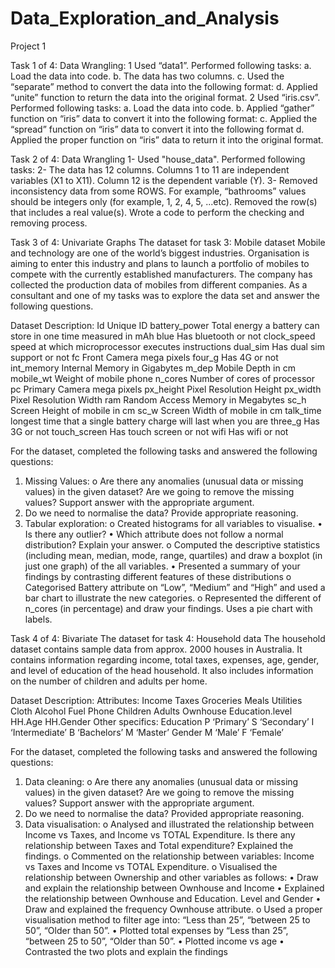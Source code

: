 # Data_Exploration_and_Analysis

Project 1

Task 1 of 4: Data Wrangling:
1 Used “data1”. Performed following tasks:
a. Load the data into code.
b. The data has two columns. 
c. Used the “separate” method to convert the data into the following format:
d. Applied “unite” function to return the data into the original format. 
2 Used “iris.csv”. Performed following tasks:
a. Load the data into code.
b. Applied “gather” function on “iris” data to convert it into the following format:
c. Applied the “spread” function on “iris” data to convert it into the following format 
d. Applied the proper function on “iris” data to return it into the original format.

Task 2 of 4: Data Wrangling
1- Used "house_data". Performed following tasks:
2- The data has 12 columns. Columns 1 to 11 are independent variables (X1 to X11). Column 12 is the dependent variable (Y).
3- Removed inconsistency data from some ROWS. For example, “bathrooms” values should be integers only (for example, 1, 2, 4, 5, ...etc). Removed the row(s) that includes a real value(s). Wrote a code to perform the checking and removing process. 

Task 3 of 4: Univariate Graphs
The dataset for task 3: Mobile dataset
Mobile and technology are one of the world’s biggest industries. Organisation is aiming to 
enter this industry and plans to launch a portfolio of mobiles to compete with the currently 
established manufacturers. The company has collected the production data of mobiles from 
different companies. As a consultant and one of my tasks was to explore the data set and answer 
the following questions.

Dataset Description:
Id Unique ID
battery_power Total energy a battery can store in one time measured in mAh
blue Has bluetooth or not
clock_speed speed at which microprocessor executes instructions
dual_sim Has dual sim support or not
fc Front Camera mega pixels
four_g Has 4G or not
int_memory Internal Memory in Gigabytes
m_dep Mobile Depth in cm mobile_wt 
Weight of mobile phone n_cores 
Number of cores of processor pc 
Primary Camera mega pixels 
px_height Pixel Resolution Height 
px_width Pixel Resolution Width
ram Random Access Memory in Megabytes
sc_h Screen Height of mobile in cm
sc_w Screen Width of mobile in cm
talk_time longest time that a single battery charge will last when you are
three_g Has 3G or not
touch_screen Has touch screen or not
wifi Has wifi or not

For the dataset, completed the following tasks and answered the following questions:
1) Missing Values:
o Are there any anomalies (unusual data or missing values) in the given dataset? 
Are we going to remove the missing values? Support answer with the 
appropriate argument.
2) Do we need to normalise the data? Provide appropriate reasoning.
3) Tabular exploration:
o Created histograms for all variables to visualise.
• Is there any outlier?
• Which attribute does not follow a normal distribution? Explain your answer.
o Computed the descriptive statistics (including mean, median, mode, range, quartiles) and draw a boxplot (in just one graph) of the all variables.
• Presented a summary of your findings by contrasting different features of these distributions
o Categorised Battery attribute on “Low”, “Medium” and “High” and used a bar chart to illustrate the new categories.
o Represented the different of n_cores (in percentage) and draw your findings. Uses a pie chart with labels.

Task 4 of 4: Bivariate
The dataset for task 4: Household data
The household dataset contains sample data from approx. 2000 houses in Australia. It contains 
information regarding income, total taxes, expenses, age, gender, and level of education of the 
head household. It also includes information on the number of children and adults per home.

Dataset Description:
Attributes:
Income
Taxes
Groceries
Meals
Utilities
Cloth
Alcohol
Fuel
Phone
Children
Adults
Ownhouse
Education.level
HH.Age
HH.Gender
Other specifics:
Education P ‘Primary’ S ‘Secondary’ I ‘Intermediate’ B ‘Bachelors’ M ‘Master’
Gender M ‘Male’ F ‘Female’

For the dataset, completed the following tasks and answered the following questions:

1) Data cleaning:
o Are there any anomalies (unusual data or missing values) in the given dataset? 
Are we going to remove the missing values? Support answer with the 
appropriate argument.
2) Do we need to normalise the data? Provided appropriate reasoning.
3) Data visualisation:
o Analysed and illustrated the relationship between Income vs Taxes, and Income vs 
TOTAL Expenditure. Is there any relationship between Taxes and Total expenditure?
Explained the findings.
o Commented on the relationship between variables: Income vs Taxes and Income vs TOTAL 
Expenditure. 
o Visualised the relationship between Ownership and other variables as follows: 
• Draw and explain the relationship between Ownhouse and Income
• Explained the relationship between Ownhouse and Education. Level and Gender
• Draw and explained the frequency Ownhouse attribute.
o Used a proper visualisation method to filter age into: “Less than 25”, “between 25 to 50”, 
“Older than 50”. 
• Plotted total expenses by “Less than 25”, “between 25 to 50”, “Older than 50”. 
• Plotted income vs age 
• Contrasted the two plots and explain the findings
